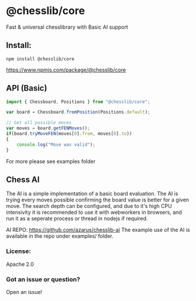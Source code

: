 # @chesslib/core
Fast &amp; universal chesslibrary with Basic AI support


## Install:
`npm install @chesslib/core`

https://www.npmjs.com/package/@chesslib/core

## API (Basic)

```typescript
import { Chessboard, Positions } from "@chesslib/core";

var board = Chessboard.fromPosition(Positions.default);

// Get all possible moves
var moves = board.getFENMoves();
if(board.tryMoveFEN(moves[0].from, moves[0].to))
{
    console.log("Move was valid");
}
```
For more please see examples folder

## Chess AI

The AI is a simple implementation of a basic board evaluation. The AI is trying every moves possible confirming the board value is better for a given move. The search depth can be configured, and due to it's high CPU intensivity it is recommended to use it with webworkers in browsers, and run it as a seperate process or thread in nodejs if required.

AI REPO:
https://github.com/azarus/chesslib-ai
The example use of the AI is available in the repo under examples/ folder.

### License:

Apache 2.0


### Got an issue or question?

Open an issue!
